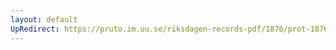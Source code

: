 ```yaml
---
layout: default
UpRedirect: https://pruto.im.uu.se/riksdagen-records-pdf/1876/prot-1876--ak--055/prot-1876--ak--055_045.pdf
---
```

